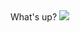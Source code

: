 <HTML>
<HEAD> What's up? </HEAD>
<BODY>
  <IMG SRC="https://media.tenor.com/WwBJIu1sPMoAAAAC/cat-blink.gif">
</BODY>
</HTML>
